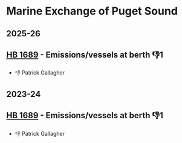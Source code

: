 # Marine Exchange of Puget Sound
## 2025-26

## [HB 1689](/bill/2025-26/hb/1689/) - Emissions/vessels at berth  👎1 
* 👎 Patrick Gallagher

## 2023-24

## [HB 1689](/bill/2023-24/hb/1689/) - Emissions/vessels at berth  👎1 
* 👎 Patrick Gallagher
